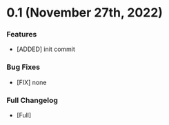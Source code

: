 <a name="0.1" />

# 0.1 (November 27th, 2022)

### Features
- [ADDED] init commit

### Bug Fixes
- [FIX] none

### Full Changelog
- [Full]